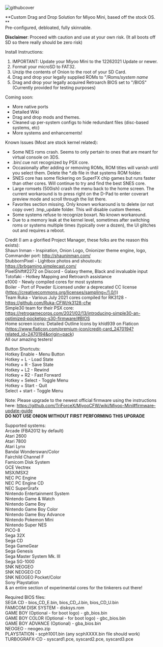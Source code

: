 ![githubcover](https://user-images.githubusercontent.com/85693713/148580152-0bc4aec1-310d-405c-8ab3-e7655991a7f3.png)

**Custom Drag and Drop Solution for Miyoo Mini, based off the stock OS.
**
<br>Pre-configured, debloated, fully skinnable.

**Disclaimer**: Proceed with caution and use at your own risk. (It all boots off SD so there really should be zero risk)

Install Instructions:
1. IMPORTANT: Update your Miyoo Mini to the 12262021 Update or newer.
2. Format your microSD to FAT32.
3. Unzip the contents of Onion to the root of your SD Card.
4. Drag and drop your legally supplied ROMs to "/Roms/*system name*
5. Drag and drop your legally acquired Retroarch BIOS set to "/BIOS" (Currently provided for testing purposes)

Coming soon:
- More native ports
- Detailed Wiki
- Drag and drop mods and themes.
- Cleaned up per-system configs to hide redundant files (disc-based systems, etc)
- More systems and enhancements!

Known Issues (Most are stock kernel related):
- Some NES roms crash. Seems to only pertain to ones that are meant for virtual console on 3DS.
- .bin/.cue not recognized by PSX core.
- Occasionally after adding or removing ROMs, ROM titles will vanish until you select them. Delete the *.db file in that systems ROM folder. 
- SNES core has some flickering on SuperFX chip games but runs faster than other cores. Will continue to try and find the best SNES core.
- Large romsets (500ish) crash the menu back to the home screen. The current workaround is to press right on the D-Pad to enter coverart preview mode and scroll through the list there.
- Favorites section missing. Only known workaround is to delete (or not copy over) .tmp_update folder. This *will* disable custom themes.
- Some systems refuse to recognize boxart. No known workaround.
- Due to a memory leak at the kernel level, sometimes after switching roms or systems multiple times (typically over a dozen), the UI glitches out and requires a reboot.

Credit (I am a glorified Project Manager, these folks are the reason this exists): 
<br>Shaun Inman - Inspiration, Onion Logo, Onionizer theme engine, logo, Commander port: http://shauninman.com/
<br>StubbornPixel - Lightbox photos and shoutouts: https://brbgaming.simplecast.com/
<br>PixelShift#2272 on Discord - Galaxy theme, Black and invaluable input
<br>Totofaki - Hotkey Mapping and Retroarch assistance
<br>e1000 - Newly compiled cores for most systems
<br>Boiler - Port of Powder (Licensed under a deprecated CC license (https://creativecommons.org/licenses/sampling+/1.0/))
<br>Team Ruka - Various July 2021 cores compiled for RK3128 - https://github.com/Ruka-CFW/rk3128-cfw
<br>Simple30 team for their PSX core: https://retrogamecorps.com/2021/02/13/introducing-simple30-an-optimized-pocketgo-s30-firmware/#BIOS
<br>Home screen icons: Detailed Outline Icons by khld939 on Flaticon (https://www.flaticon.com/premium-icon/credit-card_2470194?related_id=2470194&origin=pack)
<br>All our amazing testers!

Button Shortcuts:
<br>Hotkey Enable - Menu Button
<br>Hotkey + L - Load State
<br>Hotkey + R - Save State
<br>Hotkey + L2 - Rewind
<br>Hotkey + R2 - Fast Forward
<br>Hotkey + Select - Toggle Menu
<br>Hotkey + Start - Quit
<br>Select + start - Toggle Menu

Note: Please upgrade to the newest official firmware using the instructions here: https://github.com/TriForceX/MiyooCFW/wiki/Miyoo-Mini#firmware-update-guide 
<br>**DO NOT USE ONION WITHOUT FIRST PERFORMING THIS UPGRADE**

Supported systems:<br>
Arcade (FBA2012 by default)<br>
Atari 2600<br>
Atari 7800<br>
Atari Lynx<br>
Bandai Wonderswan/Color<br>
Fairchild Channel F<br>
Famicom Disk System<br>
GCE Vectrex<br>
MSX/MSX2<br>
NEC PC Engine<br>
NEC PC Engine CD<br>
NEC SuperGrafx<br>
Nintendo Entertainment System<br>
Nintendo Game & Watch<br>
Nintendo Game Boy<br>
Nintendo Game Boy Color<br>
Nintendo Game Boy Advance<br>
Nintendo Pokemon Mini<br>
Nintendo Super NES<br>
PICO-8<br>
Sega 32X<br>
Sega CD<br>
Sega GameGear<br>
Sega Genesis<br>
Sega Master System Mk. III<br>
Sega SG-1000<br>
SNK NEOGEO<br>
SNK NEOGEO CD<br>
SNK NEOGEO Pocket/Color<br>
Sony Playstation<br>
& an entire section of experimental cores for the tinkerers out there!<br>

Required BIOS files:
<br>SEGA CD - bios_CD_E.bin, bios_CD_J.bin, bios_CD_U.bin
<br>FAMICOM DISK SYSTEM - disksys.rom
<br>GAME BOY (Optional - for boot logo) - gb_bios.bin
<br>GAME BOY COLOR (Optional - for boot logo) - gbc_bios.bin
<br>GAME BOY ADVANCE (Optional) - gba_bios.bin
<br>NEOGEO - neogeo.zip
<br>PLAYSTATION - scph1001.bin (any scphXXXX.bin file should work)
<br>TURBOGRAFX-CD - syscard1.pce, syscard2.pce, syscard3.pce
